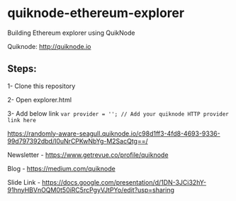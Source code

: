 # quiknode-ethereum-explorer
Building Ethereum explorer using QuikNode

Quiknode: http://quiknode.io

## Steps:

1- Clone this repository

2- Open explorer.html

3- Add below link `var provider = ''; // Add your quiknode HTTP provider link here`

https://randomly-aware-seagull.quiknode.io/c98d1ff3-4fd8-4693-9336-99d797392dbd/I0uNrCPKwNbYg-M2SacQtg==/

Newsletter - https://www.getrevue.co/profile/quiknode

Blog - https://medium.com/quiknode

Slide Link - https://docs.google.com/presentation/d/1DN-3JCi32hY-91hnyHBVnOQM0t50iRC5rcPgyVJtPYo/edit?usp=sharing
